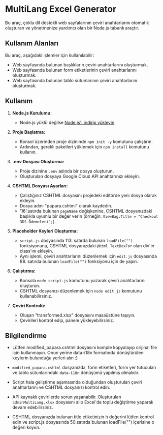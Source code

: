# MultiLang Excel Generator

Bu araç, çoklu dil destekli web sayfalarının çeviri anahtarlarını otomatik oluşturan ve yönetmenize yardımcı olan bir Node.js tabanlı araçtır.

## Kullanım Alanları

Bu araç, aşağıdaki işlemler için kullanılabilir:

- Web sayfasında bulunan başlıkların çeviri anahtarlarını oluşturmak.
- Web sayfasında bulunan form etiketlerinin çeviri anahtarlarını oluşturmak.
- Web sayfasında bulunan tablo sütunlarının çeviri anahtarlarını oluşturmak.

## Kullanım

1. **Node.js Kurulumu:**

   - Node.js yüklü değilse [Node.js'i indirip yükleyin](https://nodejs.org/).

2. **Proje Başlatma:**

   - Konsol üzerinden proje dizininde `npm init -y` komutunu çalıştırın.
   - Ardından, gerekli paketleri yüklemek için `npm install` komutunu kullanın.

3. **.env Dosyası Oluşturma:**

   - Proje dizinine `.env` adında bir dosya oluşturun.
   - Oluşturulan dosyaya Google Cloud API anahtarınızı ekleyin.

4. **CSHTML Dosyası Ayarları:**

   - Çalıştığınız CSHTML dosyasını projedeki editörde yeni dosya olarak ekleyin.
   - Dosya adını "papara.cshtml" olarak kaydedin.
   - '16'.satırda bulunan `pageName` değişkenine, CSHTML dosyanızdaki başlıkla uyumlu bir değer verin (örneğin: `ViewBag.Title = "Checkout 3DS Ödemeleri";`).

5. **Placeholder Keyleri Oluşturma:**

   - `script.js` dosyasında 113. satırda bulunan `loadFile("")` fonksiyonuna, CSHTML dosyanızdaki `@Html.TextBoxFor` olan div'in class'ını ekleyin.
   - Aynı işlemi, çeviri anahtarlarını düzenlemek için `edit.js` dosyasında 88. satırda bulunan `loadFile("")` fonksiyonu için de yapın.

6. **Çalıştırma:**

   - Konsola `node script.js` komutunu yazarak çeviri anahtarlarını oluşturun.
   - CSHTML dosyanızı düzenlemek için `node edit.js` komutunu kullanabilirsiniz.

7. **Çeviri Kontrolü:**
   - Oluşan "transformed.xlsx" dosyasını masaüstüne taşıyın.
   - Çevirileri kontrol edip, panele yükleyebilirsiniz.

## Bilgilendirme

- Lütfen modified_papara.cshtml dosyasını komple kopyalayıp orijinal file için kullanmayın. Onun yerine data-i18n formatında dönüştürülen keylerin bulunduğu yerleri alın :)
- `modified_papara.cshtml` dosyanızda, form etiketleri, form yer tutucuları ve tablo sütunlarındaki `data-i18n` dönüşümü yapılmış olmalıdır.
- Script hala geliştirme aşamasında olduğundan oluşturulan çeviri anahtarlarını ve CSHTML dosyanızı kontrol edin.
- API kaynaklı çevirilerde sorun yaşanabilir. Oluşturulan `adminMultiLang.xlsx` dosyasını alıp Excel'de toplu değiştirme yaparak devam edebilirsiniz.

- CSHTML dosyanızda bulunan title etiketinizin h değerini lütfen kontrol edin ve script.js dosyasında 50.satırda bulunan loadFile("") içerisine o değeri koyun.
